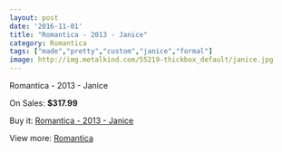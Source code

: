 ```yaml
---
layout: post
date: '2016-11-01'
title: "Romantica - 2013 - Janice"
category: Romantica
tags: ["made","pretty","custom","janice","formal"]
image: http://img.metalkind.com/55219-thickbox_default/janice.jpg
---
```

Romantica - 2013 - Janice

On Sales: **$317.99**
<a href="https://www.metalkind.com/en/romantica/3651-janice.html"><amp-img layout="responsive" width="600" height="600" src="//img.metalkind.com/55219-thickbox_default/janice.jpg" alt="Romantica - 2013 - Janice 0" /></a>

Buy it: [Romantica - 2013 - Janice](https://www.metalkind.com/en/romantica/3651-janice.html "Romantica - 2013 - Janice")

View more: [Romantica](https://www.metalkind.com/en/109-romantica "Romantica")
